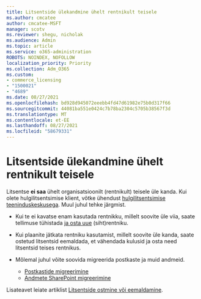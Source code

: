 ```yaml
---
title: Litsentside ülekandmine ühelt rentnikult teisele
ms.author: cmcatee
author: cmcatee-MSFT
manager: scotv
ms.reviewer: shegu, nicholak
ms.audience: Admin
ms.topic: article
ms.service: o365-administration
ROBOTS: NOINDEX, NOFOLLOW
localization_priority: Priority
ms.collection: Adm_O365
ms.custom:
- commerce_licensing
- "1500021"
- "4689"
ms.date: 08/27/2021
ms.openlocfilehash: bd928d945072eeebb4fd47d61982e75b0d317f66
ms.sourcegitcommit: 44081ba551e0424c7b78ba2304c5705b38567f3d
ms.translationtype: MT
ms.contentlocale: et-EE
ms.lasthandoff: 08/27/2021
ms.locfileid: "58679331"
---
```

# <a name="transfer-licenses-between-tenants"></a>Litsentside ülekandmine ühelt rentnikult teisele

Litsentse **ei saa** ühelt organisatsioonilt (rentnikult) teisele üle kanda. Kui olete hulgilitsentsimise klient, võtke ühendust [hulgilitsentsimise teeninduskeskusega](https://support.microsoft.com/help/4471406/how-to-contact-the-microsoft-volume-licensing-service-center). Muul juhul tehke järgmist.

- Kui te ei kavatse enam kasutada rentnikku, millelt soovite üle [](https://admin.microsoft.com/Adminportal/Home?source=applauncher#/subscriptions) viia, saate tellimuse tühistada [ja osta uue](https://www.microsoft.com/microsoft-365/business/compare-all-microsoft-365-business-products?rtc=2&activetab=tab:primaryr2) (siht)rentniku.
- Kui plaanite jätkata rentniku kasutamist, millelt soovite üle kanda, [](https://docs.microsoft.com/microsoft-365/commerce/licenses/buy-licenses#buy-or-remove-licenses-for-your-business-subscription) saate ostetud litsentsid eemaldada, et vähendada kulusid ja osta need litsentsid teises rentnikus.
- Mõlemal juhul võite soovida migreerida postkaste ja muid andmeid.

    - [Postkastide migreerimine](https://docs.microsoft.com/Exchange/mailbox-migration/migrate-mailboxes-across-tenants)
    - [Andmete SharePoint migreerimine](https://aka.ms/modernSpoAdminCenter/CloudContentMigrations)

Lisateavet leiate artiklist [Litsentside ostmine või eemaldamine](https://docs.microsoft.com/microsoft-365/commerce/licenses/buy-licenses).